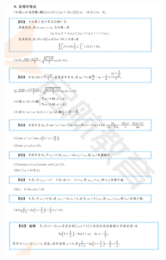 ![Alt text](../image/1691681004184.png)
![Alt text](../image/1691681165055.png)
<style>
.page-meta {
    display: none;
}
</style>